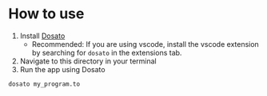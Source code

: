 # How to use

1. Install [Dosato](https://github.com/Robotnik08/cdosato)
    - Recommended: If you are using vscode, install the vscode extension by searching for `dosato` in the extensions tab.
2. Navigate to this directory in your terminal
3. Run the app using Dosato
```bash
dosato my_program.to
```
